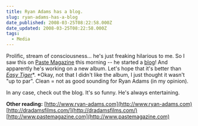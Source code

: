 ```yaml
---
title: Ryan Adams has a blog.
slug: ryan-adams-has-a-blog
date_published: 2008-03-25T08:22:58.000Z
date_updated: 2008-03-25T08:22:58.000Z
tags:
  - Media
---
```


Prolific, stream of consciousness... he's just freaking hilarious to me. So I saw this on [Paste Magazine](http://www.pastemagazine.com) this morning -- he started a [blog](http://dradamsfilms.com/)! And apparently he's working on a new album. Let's hope that it's better than [*Easy Tiger*](http://www.amazon.com/Easy-Tiger-Ryan-Adams/dp/B000P29B1W/ref=pd_bbs_sr_1?ie=UTF8&amp;s=music&amp;qid=1206454629&amp;sr=8-1)*. *Okay, not that I didn't like the album, I just thought it wasn't "up to par". Clean = not as good sounding for Ryan Adams (in my opinion).

In any case, check out the blog. It's so funny. He's always entertaining.

**Other reading:**
[http://www.ryan-adams.com](http://www.ryan-adams.com)
[http://dradamsfilms.com/](http://dradamsfilms.com/)
[http://www.pastemagazine.com](http://www.pastemagazine.com)
